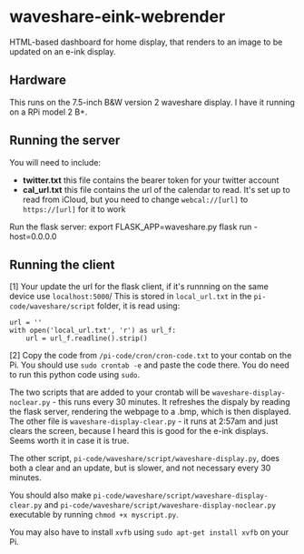 # waveshare-eink-webrender
HTML-based dashboard for home display, that renders to an image to be updated on an e-ink display. 

## Hardware
This runs on the 7.5-inch B&W version 2 waveshare display. I have it running on a RPi model 2 B+.

## Running the server
You will need to include:
- **twitter.txt** this file contains the bearer token for your twitter account
- **cal_url.txt** this file contains the url of the calendar to read. It's set up to read from iCloud, but you need to change `webcal://[url]` to `https://[url]` for it to work

Run the flask server:
export FLASK_APP=waveshare.py
flask run -host=0.0.0.0


## Running the client
[1] Your update the url for the flask client, if it's runnning on the same device use `localhost:5000`/
This is stored in `local_url.txt` in the `pi-code/waveshare/script` folder, it is read using:

```
url = ''
with open('local_url.txt', 'r') as url_f:
    url = url_f.readline().strip()
```


[2] Copy the code from `/pi-code/cron/cron-code.txt` to your contab on the Pi. You should use `sudo crontab -e` and paste the code there. You do need to run this python code using `sudo`.

The two scripts that are added to your crontab will be `waveshare-display-noclear.py` - this runs every 30 minutes. It refreshes the dispaly by reading the flask server, rendering the webpage to a .bmp, which is then displayed. The other file is `waveshare-display-clear.py` - it runs at 2:57am and just clears the screen, because I heard this is good for the e-ink displays. Seems worth it in case it is true. 

The other script, `pi-code/waveshare/script/waveshare-display.py`, does both a clear and an update, but is slower, and not necessary every 30 minutes. 

You should also make `pi-code/waveshare/script/waveshare-display-clear.py` and `pi-code/waveshare/script/waveshare-display-noclear.py` executable by running `chmod +x myscript.py`.

You may also have to install `xvfb` using `sudo apt-get install xvfb` on your Pi. 
